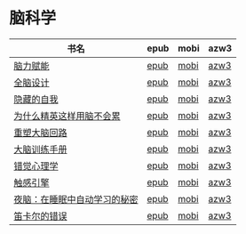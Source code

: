 # 脑科学

| 书名 | epub | mobi | azw3 |
| --- | --- | --- | --- |
| [脑力赋能](http://ct.dalanmei.com/f/31084289-771247168-173d3c) | [epub](http://ct.dalanmei.com/f/31084289-771247168-173d3c) | [mobi](http://ct.dalanmei.com/f/31084289-771232100-766d9c) | [azw3](http://ct.dalanmei.com/f/31084289-771238348-126c64) |
| [全脑设计](http://ct.dalanmei.com/f/31084289-771240718-1819fc) | [epub](http://ct.dalanmei.com/f/31084289-771240718-1819fc) | [mobi](http://ct.dalanmei.com/f/31084289-771229011-810a66) | [azw3](http://ct.dalanmei.com/f/31084289-771232744-be9d76) |
| [隐藏的自我](http://ct.dalanmei.com/f/31084289-570314108-b2edf4) | [epub](http://ct.dalanmei.com/f/31084289-570314108-b2edf4) | [mobi](http://ct.dalanmei.com/f/31084289-570161717-4e5e12) | [azw3](http://ct.dalanmei.com/f/31084289-570379517-dba1e3) |
| [为什么精英这样用脑不会累](http://ct.dalanmei.com/f/31084289-572114654-3ff914) | [epub](http://ct.dalanmei.com/f/31084289-572114654-3ff914) | [mobi](http://ct.dalanmei.com/f/31084289-571711991-9bb46d) | [azw3](http://ct.dalanmei.com/f/31084289-572132877-9b48b9) |
| [重塑大脑回路](http://ct.dalanmei.com/f/31084289-572116684-f2b772) | [epub](http://ct.dalanmei.com/f/31084289-572116684-f2b772) | [mobi](http://ct.dalanmei.com/f/31084289-571664998-817372) | [azw3](http://ct.dalanmei.com/f/31084289-572176611-b60c99) |
| [大脑训练手册](http://ct.dalanmei.com/f/31084289-572120087-01cbb1) | [epub](http://ct.dalanmei.com/f/31084289-572120087-01cbb1) | [mobi](http://ct.dalanmei.com/f/31084289-571651156-8c2e48) | [azw3](http://ct.dalanmei.com/f/31084289-572180183-e0fc92) |
| [错觉心理学](http://ct.dalanmei.com/f/31084289-571795891-c1911a) | [epub](http://ct.dalanmei.com/f/31084289-571795891-c1911a) | [mobi](http://ct.dalanmei.com/f/31084289-571530931-e9a238) | [azw3](http://ct.dalanmei.com/f/31084289-572194518-39b116) |
| [触感引擎](http://ct.dalanmei.com/f/31084289-571823003-996b78) | [epub](http://ct.dalanmei.com/f/31084289-571823003-996b78) | [mobi](http://ct.dalanmei.com/f/31084289-571549136-1024ab) | [azw3](http://ct.dalanmei.com/f/31084289-572199657-eb9546) |
| [夜脑：在睡眠中自动学习的秘密](http://ct.dalanmei.com/f/31084289-571906494-53acd5) | [epub](http://ct.dalanmei.com/f/31084289-571906494-53acd5) | [mobi](http://ct.dalanmei.com/f/31084289-571555479-e85aa3) | [azw3](http://ct.dalanmei.com/f/31084289-572071788-d362d7) |
| [笛卡尔的错误](http://ct.dalanmei.com/f/31084289-571736013-23a8b2) | [epub](http://ct.dalanmei.com/f/31084289-571736013-23a8b2) | [mobi](http://ct.dalanmei.com/f/31084289-571583600-c693c9) | [azw3](http://ct.dalanmei.com/f/31084289-571854754-4182fd) |
